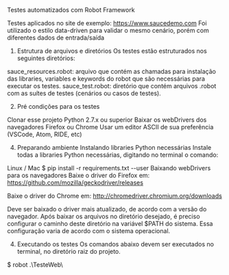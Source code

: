  Testes automatizados  com Robot Framework


Testes aplicados no site de exemplo: https://www.saucedemo.com
Foi utilizado o estilo data-driven para validar o mesmo cenário, porém com diferentes dados de entrada/saída

1. Estrutura de arquivos e diretórios
Os testes estão estruturados nos seguintes diretórios:

sauce_resources.robot: arquivo que contém as chamadas para instalação das libraries, variables e keywords do robot que são necessárias para executar os testes.
sauce_test.robot: diretório que contém arquivos .robot com as suítes de testes (cenários ou casos de testes).

2. Pré condições para os testes
   
Clonar esse projeto
Python 2.7.x ou superior
Baixar os webDrivers dos navegadores Firefox ou Chrome
Usar um editor ASCII de sua preferência (VSCode, Atom, RIDE, etc)

4. Preparando ambiente
Instalando libraries Python necessárias
Instale todas a libraries Python necessárias, digitando no terminal o comando:

Linux / Mac
$ pip install -r requirements.txt --user
Baixando webDrivers para os navegadores
Baixe o driver do Firefox em: https://github.com/mozilla/geckodriver/releases

Baixe o driver do Chrome em: http://chromedriver.chromium.org/downloads

Deve ser baixado o driver mais atualizado, de acordo com a versão do navegador.
Após baixar os arquivos no diretório desejado, é preciso configurar o caminho deste diretório na variável $PATH do sistema. Essa configuração varia de acordo com o sistema operacional.

4. Executando os testes
Os comandos abaixo devem ser executados no terminal, no diretório raiz do projeto.

$  robot  .\TesteWeb\
